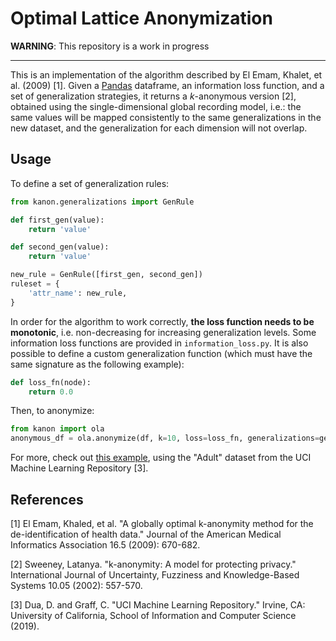 # Optimal Lattice Anonymization
**WARNING**: This repository is a work in progress

---

This is an implementation of the algorithm described by El Emam, Khalet, et al. (2009) [1]. Given a [Pandas](https://pandas.pydata.org/) dataframe, an information loss function, and a set of generalization strategies, it returns a *k*-anonymous version [2], obtained using the single-dimensional global recording model, i.e.: the same values will be mapped consistently to the same generalizations in the new dataset, and the generalization for each dimension will not overlap.

## Usage
To define a set of generalization rules:

```python
from kanon.generalizations import GenRule

def first_gen(value):
    return 'value'

def second_gen(value):
    return 'value'

new_rule = GenRule([first_gen, second_gen])
ruleset = {
    'attr_name': new_rule,
}
```

In order for the algorithm to work correctly, **the loss function needs to be monotonic**, i.e. non-decreasing for increasing generalization levels. Some information loss functions are provided in `information_loss.py`. It is also possible to define a custom generalization function (which must have the same signature as the following example):

```python
def loss_fn(node):
    return 0.0
```

Then, to anonymize:

```python
from kanon import ola
anonymous_df = ola.anonymize(df, k=10, loss=loss_fn, generalizations=gen_rules)
```

For more, check out [this example](example/example.py), using the "Adult" dataset from the UCI Machine Learning Repository [3].

## References
[1] El Emam, Khaled, et al. "A globally optimal k-anonymity method for the de-identification of health data." Journal of the American Medical Informatics Association 16.5 (2009): 670-682.

[2] Sweeney, Latanya. "k-anonymity: A model for protecting privacy." International Journal of Uncertainty, Fuzziness and Knowledge-Based Systems 10.05 (2002): 557-570.

[3] Dua, D. and Graff, C. "UCI Machine Learning Repository." Irvine, CA: University of California, School of Information and Computer Science (2019). 
